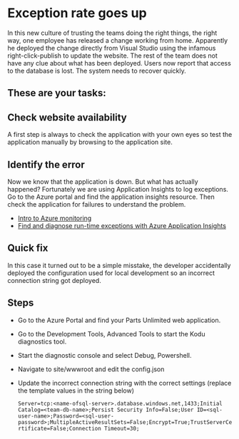 <div class="container">
<h1 class="ui header">
    Exception rate goes up
</h1>
<div>
    <p class=""></p><p>In this new culture of trusting the teams doing the right things, the right way, one employee has released a change working from home. Apparently he deployed the change directly from Visual Studio using the infamous right-click-publish to update the website. The rest of the team does not have any clue about what has been deployed. Users now report that access to the database is lost. The system needs to recover quickly.</p>
<p></p>
    <div class="ui inverted divider"></div>
    <h2 class="ui header">These are your tasks:</h2>
    <div class="">
            <div class="">
                <h2>Check website availability</h2>
                <p></p><p>A first step is always to check the application with your own eyes so test the application manually by browsing to the application site.</p>
<p></p>
            </div>
            <div class="ui inverted divider"></div>
            <div class="">
                <h2>Identify the error</h2>
                <p></p><p>Now we know that the application is down. But what has actually happened? Fortunately we are using
Application Insights to log exceptions. Go to the Azure portal and find the application insights
resource. Then check the application for failures to understand the problem.</p>
<ul>
<li><a href="https://docs.microsoft.com/en-us/azure/azure-monitor/#5-minute-quickstarts">Intro to Azure monitoring</a></li>
<li><a href="https://docs.microsoft.com/en-us/azure/azure-monitor/learn/tutorial-runtime-exceptions">Find and diagnose run-time exceptions with Azure Application Insights</a></li>
</ul>
<p></p>
            </div>
            <div class="ui inverted divider"></div>
            <div class="">
                <h2>Quick fix</h2>
                <p></p><p>In this case it turned out to be a simple misstake, the developer accidentally deployed the configuration
used for local development so an incorrect connection string got deployed.</p>
<h2 id="steps">Steps</h2>
<ul>
<li><p>Go to the Azure Portal and find your Parts Unlimited web application.</p>
</li>
<li><p>Go to the Development Tools, Advanced Tools to start the Kodu diagnostics tool.</p>
</li>
<li><p>Start the diagnostic console and select Debug, Powershell.</p>
</li>
<li><p>Navigate to site/wwwroot and edit the config.json</p>
</li>
<li><p>Update the incorrect connection string with the correct settings (replace the template values in the string below)</p>
<p><code>Server=tcp:&lt;name-ofsql-server&gt;.database.windows.net,1433;Initial Catalog=&lt;team-db-name&gt;;Persist Security Info=False;User ID=&lt;sql-user-name&gt;;Password=&lt;sql-user-password&gt;;MultipleActiveResultSets=False;Encrypt=True;TrustServerCertificate=False;Connection Timeout=30;</code></p>
</li>
</ul>
<p></p>
            </div>
</div>
    </div>
